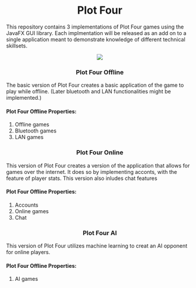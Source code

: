 <h1 align="center">Plot Four</h1>
<p>This repository contains 3 implementations of Plot Four games using the JavaFX GUI library. Each implmentation will be released as an add on to a single application meant to demonstrate knowledge of different technical skillsets.</p>

<div align="center">
  <img src="https://github.com/capitancuro/Plot_Four/blob/31cdebcc09b402a8be9cbc4b702ce4d3b5581792/src/assets/Plot_Four_Icon.png" />
</div>

<h3 align="center">Plot Four Offline</h3>
<p>The basic version of Plot Four creates a basic application of the game to play while offline. (Later bluetooth and LAN functionalities might be implemented.)</p>

<h4>Plot Four Offline Properties:</h4>
<ol> 
  <li>Offline games</li>
  <li>Bluetooth games</li>
  <li>LAN games</li>
</ol>

<h3 align="center">Plot Four Online</h3>
<p>This version of Plot Four creates a version of the application that allows for games over the internet. It does so by implementing acconts, with the feature of player stats. This version also inludes chat features</p>

<h4>Plot Four Offline Properties:</h4>
<ol> 
  <li>Accounts</li>
  <li>Online games</li>
  <li>Chat</li>
</ol>

<h3 align="center">Plot Four AI</h3>
<p>This version of Plot Four utilizes machine learning to creat an AI opponent for online players.</p>

<h4>Plot Four Offline Properties:</h4>
<ol> 
  <li>AI games</li>
</ol>
